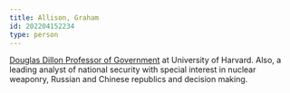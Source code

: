 ```yaml
---
title: Allison, Graham
id: 202204152234
type: person
---
```


[Douglas Dillon Professor of Government](https://www.hks.harvard.edu/faculty/graham-allison) at University of Harvard. Also, a leading analyst of national security with special interest in nuclear weaponry, Russian and Chinese republics and decision making. 
